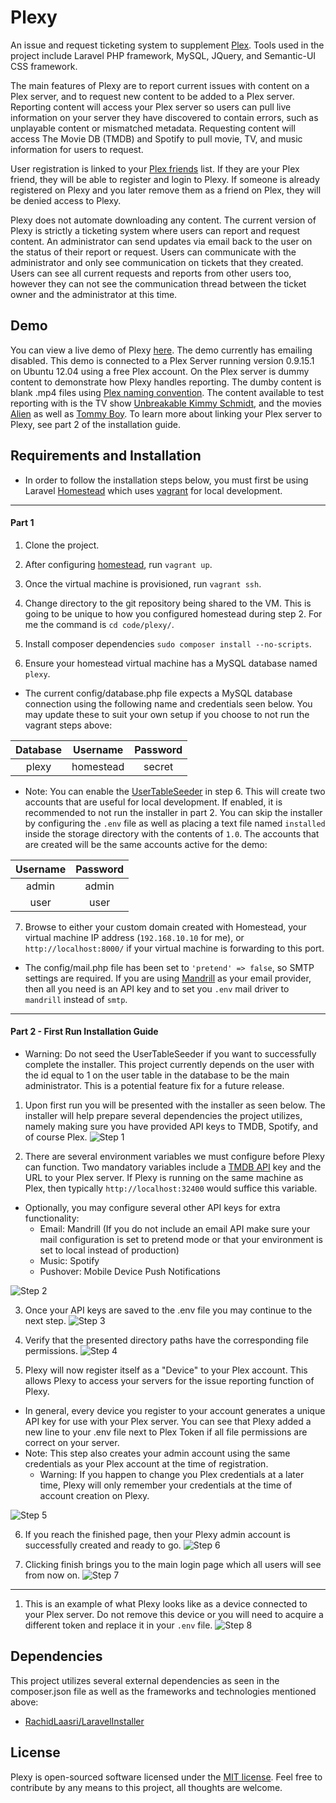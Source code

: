 # Plexy

An issue and request ticketing system to supplement [Plex](https://plex.tv/). Tools used in the project include Laravel PHP framework, MySQL, JQuery, and Semantic-UI CSS framework.

The main features of Plexy are to report current issues with content on a Plex server, and to request new content to be added to a Plex server. Reporting content will access your Plex server so users can pull live information on your server they have discovered to contain errors, such as unplayable content or mismatched metadata. Requesting content will access The Movie DB (TMDB) and Spotify to pull movie, TV, and music information for users to request.

User registration is linked to your [Plex friends](https://app.plex.tv/web/app#!/settings/users/friends) list. If they are your Plex friend, they will be able to register and login to Plexy. If someone is already registered on Plexy and you later remove them as a friend on Plex, they will be denied access to Plexy.

Plexy does not automate downloading any content. The current version of Plexy is strictly a ticketing system where users can report and request content. An administrator can send updates via email back to the user on the status of their report or request. Users can communicate with the administrator and only see communication on tickets that they created. Users can see all current requests and reports from other users too, however they can not see the communication thread between the ticket owner and the administrator at this time.


## Demo

You can view a live demo of Plexy [here](https://plexydemo.ehumps.me). The demo currently has emailing disabled. This demo is connected to a Plex Server running version 0.9.15.1 on Ubuntu 12.04 using a free Plex account. On the Plex server is dummy content to demonstrate how Plexy handles reporting. The dumby content is blank .mp4 files using [Plex naming convention](https://support.plex.tv/hc/en-us/categories/200028098-Media-Preparation).  The content available to test reporting with is the TV show [Unbreakable Kimmy Schmidt](https://www.themoviedb.org/tv/61671-unbreakable-kimmy-schmidt), and the movies [Alien](https://www.themoviedb.org/movie/348-alien) as well as [Tommy Boy](https://www.themoviedb.org/movie/11381-tommy-boy). To learn more about linking your Plex server to Plexy, see part 2 of the installation guide.


## Requirements and Installation

* In order to follow the installation steps below, you must first be using Laravel [Homestead](https://laravel.com/docs/5.1/homestead) which uses [vagrant](https://www.vagrantup.com/) for local development.

---

#### Part 1

1. Clone the project.

2. After configuring [homestead](https://laravel.com/docs/5.1/homestead#configuring-homestead), run `vagrant up`.

3. Once the virtual machine is provisioned, run `vagrant ssh`.

4. Change directory to the git repository being shared to the VM. This is going to be unique to how you configured homestead during step 2. For me the command is `cd code/plexy/`.

5. Install composer dependencies `sudo composer install --no-scripts`.

6. Ensure your homestead virtual machine has a MySQL database named `plexy`.

  * The current config/database.php file expects a MySQL database connection using the following name and credentials seen below. You may update these to suit your own setup if you choose to not run the vagrant steps above:

  | Database      | Username      | Password      |
| :-------------: |:-------------:|:-------------:|
|  plexy          | homestead     | secret        |

  * Note: You can enable the [UserTableSeeder](https://github.com/ehumps/plexy/blob/master/database/seeds/DatabaseSeeder.php) in step 6. This will create two accounts that are useful for local development. If enabled, it is recommended to not run the installer in part 2. You can skip the installer by configuring the `.env` file as well as placing a text file named `installed` inside the storage directory with the contents of `1.0`. The accounts that are created will be the same accounts active for the demo:

  | Username      | Password      |
|   :-----------: | :-----------: |
|   admin         | admin         |
|   user          | user          |


7. Browse to either your custom domain created with Homestead, your virtual machine IP address (`192.168.10.10` for me), or `http://localhost:8000/` if your virtual machine is forwarding to this port.


 * The config/mail.php file has been set to `'pretend' => false`, so SMTP settings are required. If you are using [Mandrill](https://mandrillapp.com/) as your email provider, then all you need is an API key and to set you `.env` mail driver to `mandrill` instead of `smtp`.

---

#### Part 2 - First Run Installation Guide

* Warning: Do not seed the UserTableSeeder if you want to successfully complete the installer. This project currently depends on the user with the id equal to 1 on the user table in the database to be the main administrator. This is a potential feature fix for a future release.


1. Upon first run you will be presented with the installer as seen below. The installer will help prepare several dependencies the project utilizes, namely making sure you have provided API keys to TMDB, Spotify, and of course Plex.
  ![Step 1](https://plexydemo.ehumps.me/assets/img/1.png)

2. There are several environment variables we must configure before Plexy can function. Two mandatory variables include a [TMDB API](https://www.themoviedb.org/faq/api) key and the URL to your Plex server. If Plexy is running on the same machine as Plex, then typically `http://localhost:32400` would suffice this variable.

  * Optionally, you may configure several other API keys for extra functionality:
    * Email: Mandrill (If you do not include an email API make sure your mail configuration is set to pretend mode or that your environment is set to local instead of production)
    * Music: Spotify
    * Pushover: Mobile Device Push Notifications

  ![Step 2](https://plexydemo.ehumps.me/assets/img/2.png)

3. Once your API keys are saved to the .env file you may continue to the next step.
  ![Step 3](https://plexydemo.ehumps.me/assets/img/3.png)

4. Verify that the presented directory paths have the corresponding file permissions.
  ![Step 4](https://plexydemo.ehumps.me/assets/img/4.png)

5. Plexy will now register itself as a "Device" to your Plex account.  This allows Plexy to access your servers for the issue reporting function of Plexy.
  * In general, every device you register to your account generates a unique API key for use with your Plex server. You can see that Plexy added a new line to your .env file next to Plex Token if all file permissions are correct on your server.
  * Note: This step also creates your admin account using the same credentials as your Plex account at the time of registration.
    * Warning: If you happen to change you Plex credentials at a later time, Plexy will only remember your credentials at the time of account creation on Plexy.

  ![Step 5](https://plexydemo.ehumps.me/assets/img/5.png)

6. If you reach the finished page, then your Plexy admin account is successfully created and ready to go.
  ![Step 6](https://plexydemo.ehumps.me/assets/img/6.png)

7. Clicking finish brings you to the main login page which all users will see from now on.
  ![Step 7](https://plexydemo.ehumps.me/assets/img/7.png)

---

1. This is an example of what Plexy looks like as a device connected to your Plex server. Do not remove this device or you will need to acquire a different token and replace it in your `.env` file.
  ![Step 8](https://plexydemo.ehumps.me/assets/img/8.png)


## Dependencies

This project utilizes several external dependencies as seen in the composer.json file as well as the frameworks and technologies mentioned above:

* [RachidLaasri/LaravelInstaller](https://github.com/RachidLaasri/LaravelInstaller)


## License

Plexy is open-sourced software licensed under the [MIT license](http://opensource.org/licenses/MIT).  Feel free to contribute by any means to this project, all thoughts are welcome.

